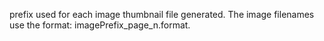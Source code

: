 prefix used for each image thumbnail file generated. The image filenames use the format: imagePrefix_page_n.format.
